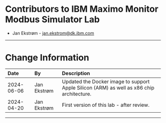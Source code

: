 
# Contributors to IBM Maximo Monitor Modbus Simulator Lab

- Jan Ekstrøm - <jan.ekstrom@dk.ibm.com>

---

# Change Information

|Date      |By             | Description                                           |
|:---------|:--------------|:------------------------------------------------------|
|2024-06-06|Jan Ekstrøm    |Updated the Docker image to support Apple Silicon (ARM) as well as x86 chip architecture.|
|2024-04-20|Jan Ekstrøm    |First version of this lab - after review.              |

---